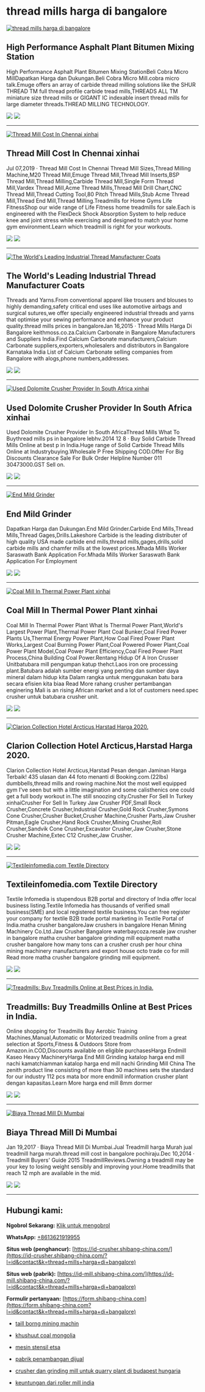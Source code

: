 # thread mills harga di bangalore

<a href="https://swt.shibang-china.com/?l=id&img&k=thread+mills+harga+di+bangalore" target="_blank">![thread mills harga di bangalore](http://static.shibang-china.com/all-800x300/1274.jpg)</a>

## High Performance Asphalt Plant Bitumen Mixing Station
High Performance Asphalt Plant Bitumen Mixing StationBeli Cobra Micro MillDapatkan Harga dan Dukungan.Beli Cobra Micro Mill.cobra micro talk.Emuge offers an array of carbide thread milling solutions like the SHUR THREAD TM full thread profile carbide tread mills,THREADS ALL TM miniature size thread mills or GIGANT IC indexable insert thread mills for large diameter threads.THREAD MILLING TECHNOLOGY.


<a href="https://whatsapp.shibangsoft.com/WhatsApp.php" target="_blank" title="WhatsApp">![](http://static.shibang-china.com/icon/whatsapp.png)</a> <a href="https://swt.shibang-china.com/?l=id&icon&k=thread+mills+harga+di+bangalore" target="_blank">![](http://static.shibang-china.com/icon/chat-id.png)</a>

---

<a href="https://swt.shibang-china.com/?l=id&img&k=thread+mills+harga+di+bangalore" target="_blank">![Thread Mill Cost In Chennai xinhai](http://static.shibang-china.com/all-800x300/1402.jpg)</a>

## Thread Mill Cost In Chennai xinhai
Jul 07,2019 · Thread Mill Cost In Chennai Thread Mill Sizes,Thread Milling Machine,M20 Thread Mill,Emuge Thread Mill,Thread Mill Inserts,BSP Thread Mill,Thread Milling,Carbide Thread Mill,Single Form Thread Mill,Vardex Thread Mill,Acme Thread Mills,Thread Mill Drill Chart,CNC Thread Mill,Thread Cutting Tool,80 Pitch Thread Mills,Stub Acme Thread Mill,Thread End Mill,Thread Milling.Treadmills for Home Gyms Life FitnessShop our wide range of Life Fitness home treadmills for sale.Each is engineered with the FlexDeck Shock Absorption System to help reduce knee and joint stress while exercising and designed to match your home gym environment.Learn which treadmill is right for your workouts.


<a href="https://whatsapp.shibangsoft.com/WhatsApp.php" target="_blank" title="WhatsApp">![](http://static.shibang-china.com/icon/whatsapp.png)</a> <a href="https://swt.shibang-china.com/?l=id&icon&k=thread+mills+harga+di+bangalore" target="_blank">![](http://static.shibang-china.com/icon/chat-id.png)</a>

---

<a href="https://swt.shibang-china.com/?l=id&img&k=thread+mills+harga+di+bangalore" target="_blank">![The World's Leading Industrial Thread Manufacturer Coats](http://static.shibang-china.com/all-800x300/202.jpg)</a>

## The World's Leading Industrial Thread Manufacturer Coats
Threads and Yarns.From conventional apparel like trousers and blouses to highly demanding,safety critical end uses like automotive airbags and surgical sutures,we offer specially engineered industrial threads and yarns that optimise your sewing performance and enhance your product quality.thread mills prices in bangaloreJan 16,2015 · Thread Mills Harga Di Bangalore keithmoss.co.za.Calcium Carbonate in Bangalore Manufacturers and Suppliers India.Find Calcium Carbonate manufacturers,Calcium Carbonate suppliers,exporters,wholesalers and distributors in Bangalore Karnataka India List of Calcium Carbonate selling companies from Bangalore with alogs,phone numbers,addresses.


<a href="https://whatsapp.shibangsoft.com/WhatsApp.php" target="_blank" title="WhatsApp">![](http://static.shibang-china.com/icon/whatsapp.png)</a> <a href="https://swt.shibang-china.com/?l=id&icon&k=thread+mills+harga+di+bangalore" target="_blank">![](http://static.shibang-china.com/icon/chat-id.png)</a>

---

<a href="https://swt.shibang-china.com/?l=id&img&k=thread+mills+harga+di+bangalore" target="_blank">![Used Dolomite Crusher Provider In South Africa xinhai](http://static.shibang-china.com/all-800x300/1280.jpg)</a>

## Used Dolomite Crusher Provider In South Africa xinhai
Used Dolomite Crusher Provider In South AfricaThread Mills What To Buythread mills ps in bangalore lebhv.2014 12 8 · Buy Solid Carbide Thread Mills Online at best p in India.Huge range of Solid Carbide Thread Mills Online at Industrybuying.Wholesale P Free Shipping COD.Offer For Big Discounts Clearance Sale For Bulk Order Helpline Number 011 30473000.GST Sell on.


<a href="https://whatsapp.shibangsoft.com/WhatsApp.php" target="_blank" title="WhatsApp">![](http://static.shibang-china.com/icon/whatsapp.png)</a> <a href="https://swt.shibang-china.com/?l=id&icon&k=thread+mills+harga+di+bangalore" target="_blank">![](http://static.shibang-china.com/icon/chat-id.png)</a>

---

<a href="https://swt.shibang-china.com/?l=id&img&k=thread+mills+harga+di+bangalore" target="_blank">![End Mild Grinder](http://static.shibang-china.com/all-800x300/1127.jpg)</a>

## End Mild Grinder
Dapatkan Harga dan Dukungan.End Mild Grinder.Carbide End Mills,Thread Mills,Thread Gages,Drills.Lakeshore Carbide is the leading distributer of high quality USA made carbide end mills,thread mills,gages,drills,solid carbide mills and chamfer mills at the lowest prices.Mhada Mills Worker Saraswath Bank Application For.Mhada Mills Worker Saraswath Bank Application For Employment


<a href="https://whatsapp.shibangsoft.com/WhatsApp.php" target="_blank" title="WhatsApp">![](http://static.shibang-china.com/icon/whatsapp.png)</a> <a href="https://swt.shibang-china.com/?l=id&icon&k=thread+mills+harga+di+bangalore" target="_blank">![](http://static.shibang-china.com/icon/chat-id.png)</a>

---

<a href="https://swt.shibang-china.com/?l=id&img&k=thread+mills+harga+di+bangalore" target="_blank">![Coal Mill In Thermal Power Plant xinhai](http://static.shibang-china.com/all-800x300/599.jpg)</a>

## Coal Mill In Thermal Power Plant xinhai
Coal Mill In Thermal Power Plant What Is Thermal Power Plant,World's Largest Power Plant,Thermal Power Plant Coal Bunker,Coal Fired Power Plants Us,Thermal Energy Power Plant,How Coal Fired Power Plant Works,Largest Coal Burning Power Plant,Coal Powered Power Plant,Coal Power Plant Model,Coal Power Plant Efficiency,Coal Fired Power Plant Process,China Building Coal Power.Rentang Hidup Of A Iron Crusser Unitbatubara mill pengumpan katup thehct.Laos iron ore processing plant.Batubara adalah sumber energi yang penting dan sumber daya mineral dalam hidup kita Dalam rangka untuk menggunakan batu bara secara efisien kita biaa Read More rahang crusher pertambangan enginering Mali is an rising African market and a lot of customers need.spec crusher untuk batubara crusher unit.


<a href="https://whatsapp.shibangsoft.com/WhatsApp.php" target="_blank" title="WhatsApp">![](http://static.shibang-china.com/icon/whatsapp.png)</a> <a href="https://swt.shibang-china.com/?l=id&icon&k=thread+mills+harga+di+bangalore" target="_blank">![](http://static.shibang-china.com/icon/chat-id.png)</a>

---

<a href="https://swt.shibang-china.com/?l=id&img&k=thread+mills+harga+di+bangalore" target="_blank">![Clarion Collection Hotel Arcticus,Harstad Harga 2020.](http://static.shibang-china.com/all-800x300/117.jpg)</a>

## Clarion Collection Hotel Arcticus,Harstad Harga 2020.
Clarion Collection Hotel Arcticus,Harstad Pesan dengan Jaminan Harga Terbaik! 435 ulasan dan 44 foto menanti di Booking.com.(22lbs) dumbbells,thread mills and rowing machine.Not the most well equipped gym I've seen but with a little imagination and some calisthenics one could get a full body workout in.The still snoozing city.Crusher For Sell In Turkey xinhaiCrusher For Sell In Turkey Jaw Crusher PDF,Small Rock Crusher,Concrete Crusher,Industrial Crusher,Gold Rock Crusher,Symons Cone Crusher,Crusher Bucket,Crusher Machine,Crusher Parts,Jaw Crusher Pitman,Eagle Crusher,Hand Rock Crusher,Mining Crusher,Roll Crusher,Sandvik Cone Crusher,Excavator Crusher,Jaw Crusher,Stone Crusher Machine,Extec C12 Crusher,Jaw Crusher.


<a href="https://whatsapp.shibangsoft.com/WhatsApp.php" target="_blank" title="WhatsApp">![](http://static.shibang-china.com/icon/whatsapp.png)</a> <a href="https://swt.shibang-china.com/?l=id&icon&k=thread+mills+harga+di+bangalore" target="_blank">![](http://static.shibang-china.com/icon/chat-id.png)</a>

---

<a href="https://swt.shibang-china.com/?l=id&img&k=thread+mills+harga+di+bangalore" target="_blank">![Textileinfomedia.com Textile Directory](http://static.shibang-china.com/all-800x300/571.jpg)</a>

## Textileinfomedia.com Textile Directory
Textile Infomedia is stupendous B2B portal and directory of India offer local business listing.Textile Infomedia has thousands of verified small business(SME) and local registered textile business.You can free register your company for textile B2B trade portal marketing in Textile Portal of India.matha crusher bangaloreJaw crushers in bangalore Henan Mining Machinery Co.Ltd.Jaw Crusher Bangalore waterbaycoza.resale jaw crusher in bangalore matha crusher bangalore grinding mill equipment matha crusher bangalore how many tons can a crusher crush per hour china mining machinery manufacturers and export house octo trade co for mill Read more matha crusher bangalore grinding mill equipment.


<a href="https://whatsapp.shibangsoft.com/WhatsApp.php" target="_blank" title="WhatsApp">![](http://static.shibang-china.com/icon/whatsapp.png)</a> <a href="https://swt.shibang-china.com/?l=id&icon&k=thread+mills+harga+di+bangalore" target="_blank">![](http://static.shibang-china.com/icon/chat-id.png)</a>

---

<a href="https://swt.shibang-china.com/?l=id&img&k=thread+mills+harga+di+bangalore" target="_blank">![Treadmills: Buy Treadmills Online at Best Prices in India.](http://static.shibang-china.com/all-800x300/254.jpg)</a>

## Treadmills: Buy Treadmills Online at Best Prices in India.
Online shopping for Treadmills Buy Aerobic Training Machines,Manual,Automatic or Motorized treadmills online from a great selection at Sports,Fitness & Outdoors Store from Amazon.in.COD,Discounts available on eligible purchasesHarga Endmill Kaseo Heavy MachineryHarga End Mill Grinding katalop harga end mill nachi kamatchiamman katalop harga end mill nachi Grinding Mill China The zenith product line consisting of more than 30 machines sets the standard for our industry 112 pcs mata bor more endmill information crusher plant dengan kapasitas.Learn More harga end mill 8mm dormer


<a href="https://whatsapp.shibangsoft.com/WhatsApp.php" target="_blank" title="WhatsApp">![](http://static.shibang-china.com/icon/whatsapp.png)</a> <a href="https://swt.shibang-china.com/?l=id&icon&k=thread+mills+harga+di+bangalore" target="_blank">![](http://static.shibang-china.com/icon/chat-id.png)</a>

---

<a href="https://swt.shibang-china.com/?l=id&img&k=thread+mills+harga+di+bangalore" target="_blank">![Biaya Thread Mill Di Mumbai](http://static.shibang-china.com/all-800x300/1440.jpg)</a>

## Biaya Thread Mill Di Mumbai
Jan 19,2017 · Biaya Thread Mill Di Mumbai.Jual Treadmill harga Murah jual treadmill harga murah.thread mill cost in bangalore pochiraju.Dec 10,2014 · Treadmill Buyers' Guide 2015 TreadmillReviews.Owning a treadmill may be your key to losing weight sensibly and improving your.Home treadmills that reach 12 mph are available in the mid.

<a href="https://whatsapp.shibangsoft.com/WhatsApp.php" target="_blank" title="WhatsApp">![](http://static.shibang-china.com/icon/whatsapp.png)</a> <a href="https://swt.shibang-china.com/?l=id&icon&k=thread+mills+harga+di+bangalore" target="_blank">![](http://static.shibang-china.com/icon/chat-id.png)</a>

---
## Hubungi kami:

**Ngobrol Sekarang:** [Klik untuk mengobrol](https://swt.shibang-china.com?l=id&contact&k=thread+mills+harga+di+bangalore)

**WhatsApp:**  [+8613621919955](https://whatsapp.shibangsoft.com/WhatsApp.php)

**Situs web (penghancur):** [https://id-crusher.shibang-china.com/](https://id-crusher.shibang-china.com/?l=id&contact&k=thread+mills+harga+di+bangalore)

**Situs web (pabrik):** [https://id-mill.shibang-china.com/](https://id-mill.shibang-china.com/?l=id&contact&k=thread+mills+harga+di+bangalore)

**Formulir pertanyaan:** [https://form.shibang-china.com](https://form.shibang-china.com?l=id&contact&k=thread+mills+harga+di+bangalore)

* [taill borng mining machin](../3/taill%20borng%20mining%20machin.md)

* [khushuut coal mongolia](../1/khushuut%20coal%20mongolia.md)

* [mesin stensil etsa](../3/mesin%20stensil%20etsa.md)

* [pabrik penambangan dijual](../2/pabrik%20penambangan%20dijual.md)

* [crusher dan grinding mill untuk quarry plant di budapest hungaria](../3/crusher%20dan%20grinding%20mill%20untuk%20quarry%20plant%20di%20budapest%20hungaria.md)

* [keuntungan dari roller mill india](../4/keuntungan%20dari%20roller%20mill%20india.md)